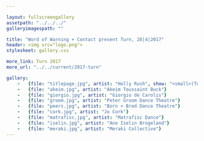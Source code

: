 ```yaml
---

layout: fullscreengallery
assetpath: "../../../"
galleryimagespath: ""

title: "Word of Warning + Contact present Turn, 28|4|2017"
header: <img src="logo.png">
stylesheet: gallery.css

more_link: Turn 2017
more_url: "../../current/2017-turn"

gallery:
    -   {file: "titlepage.jpg", artist: "Holly Rush", show: "<small>(Turn 2016) All images copyright &copy;2017 Word of Warning</small>"}
    -   {file: "akeim.jpg", artist: "Akeim Toussaint Buck"}
    -   {file: "giorgio.jpg", artist: "Giorgio de Carolis"}
    -   {file: "groom.jpg", artist: "Peter Groom Dance Theatre"}
    -   {file: "peers.jpg", artist: "Born + Bred Dance Theatre"}
    -   {file: "cork.jpg", artist: "Jo Cork"}
    -   {file: "matrafisc.jpg", artist: "Matrafisc Dance"}
    -   {file: "iselin.jpg", artist: "Ane Iselin Brogeland"}
    -   {file: "meraki.jpg", artist: "Meraki Collective"}
---
```

